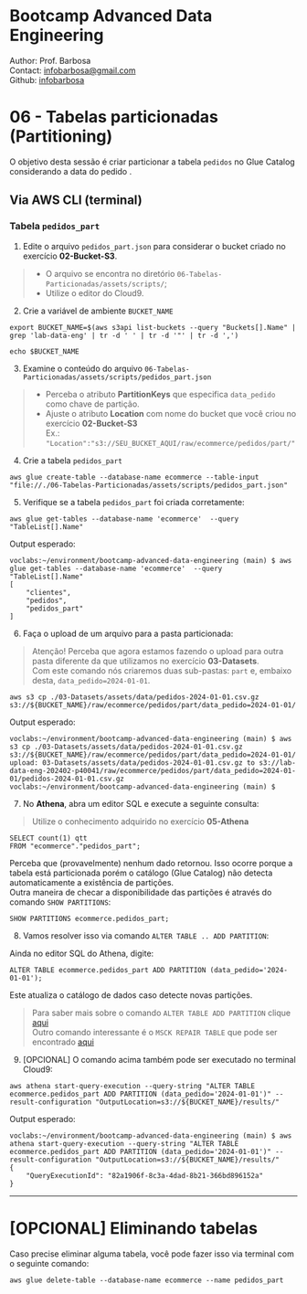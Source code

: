# Bootcamp Advanced Data Engineering
Author: Prof. Barbosa<br>
Contact: infobarbosa@gmail.com<br>
Github: [infobarbosa](https://github.com/infobarbosa)

# 06 - Tabelas particionadas (Partitioning)

O objetivo desta sessão é criar particionar a tabela `pedidos` no Glue Catalog considerando a data do pedido .<br>

## Via AWS CLI (terminal)

### Tabela `pedidos_part`

1. Edite o arquivo `pedidos_part.json` para considerar o bucket criado no exercício **02-Bucket-S3**.
> - O arquivo se encontra no diretório `06-Tabelas-Particionadas/assets/scripts/`;
> - Utilize o editor do Cloud9.

2. Crie a variável de ambiente `BUCKET_NAME`
```
export BUCKET_NAME=$(aws s3api list-buckets --query "Buckets[].Name" | grep 'lab-data-eng' | tr -d ' ' | tr -d '"' | tr -d ',')
```

```
echo $BUCKET_NAME
```

3. Examine o conteúdo do arquivo `06-Tabelas-Particionadas/assets/scripts/pedidos_part.json` 
> - Perceba o atributo **PartitionKeys** que especifica `data_pedido` como chave de partição.<br>
> - Ajuste o atributo **Location** com nome do bucket que você criou no exercício **02-Bucket-S3** <br>
> Ex.: `"Location":"s3://SEU_BUCKET_AQUI/raw/ecommerce/pedidos/part/"`

4. Crie a tabela `pedidos_part`
```
aws glue create-table --database-name ecommerce --table-input "file://./06-Tabelas-Particionadas/assets/scripts/pedidos_part.json"
```

5. Verifique se a tabela `pedidos_part` foi criada corretamente:
```
aws glue get-tables --database-name 'ecommerce'  --query "TableList[].Name"
```

Output esperado:
```
voclabs:~/environment/bootcamp-advanced-data-engineering (main) $ aws glue get-tables --database-name 'ecommerce'  --query "TableList[].Name"
[
    "clientes",
    "pedidos",
    "pedidos_part"
]
```

6. Faça o upload de um arquivo para a pasta particionada:
> Atenção! Perceba que agora estamos fazendo o upload para outra pasta diferente da que utilizamos no exercício **03-Datasets**.<br>
> Com este comando nós criaremos duas sub-pastas: `part` e, embaixo desta, `data_pedido=2024-01-01`.

```
aws s3 cp ./03-Datasets/assets/data/pedidos-2024-01-01.csv.gz s3://${BUCKET_NAME}/raw/ecommerce/pedidos/part/data_pedido=2024-01-01/
```

Output esperado:
```
voclabs:~/environment/bootcamp-advanced-data-engineering (main) $ aws s3 cp ./03-Datasets/assets/data/pedidos-2024-01-01.csv.gz s3://${BUCKET_NAME}/raw/ecommerce/pedidos/part/data_pedido=2024-01-01/
upload: 03-Datasets/assets/data/pedidos-2024-01-01.csv.gz to s3://lab-data-eng-202402-p40041/raw/ecommerce/pedidos/part/data_pedido=2024-01-01/pedidos-2024-01-01.csv.gz
voclabs:~/environment/bootcamp-advanced-data-engineering (main) $ 
```

7. No **Athena**, abra um editor SQL e execute a seguinte consulta:
> Utilize o conhecimento adquirido no exercício **05-Athena**

```
SELECT count(1) qtt
FROM "ecommerce"."pedidos_part";
```

Perceba que (provavelmente) nenhum dado retornou. Isso ocorre porque a tabela está particionada porém o catálogo (Glue Catalog) não detecta automaticamente a existência de partições.<br>
Outra maneira de checar a disponibilidade das partições é através do comando `SHOW PARTITIONS`:
```
SHOW PARTITIONS ecommerce.pedidos_part;
```

8. Vamos resolver isso via comando `ALTER TABLE .. ADD PARTITION`:

Ainda no editor SQL do Athena, digite:
```
ALTER TABLE ecommerce.pedidos_part ADD PARTITION (data_pedido='2024-01-01');
```
Este atualiza o catálogo de dados caso detecte novas partições.

> Para saber mais sobre o comando `ALTER TABLE ADD PARTITION` clique [aqui](https://docs.aws.amazon.com/athena/latest/ug/alter-table-add-partition.html) <br>
> Outro comando interessante é o `MSCK REPAIR TABLE` que pode ser encontrado [aqui](https://docs.aws.amazon.com/athena/latest/ug/msck-repair-table.html)

9. [OPCIONAL] O comando acima também pode ser executado no terminal Cloud9:

```
aws athena start-query-execution --query-string "ALTER TABLE ecommerce.pedidos_part ADD PARTITION (data_pedido='2024-01-01')" --result-configuration "OutputLocation=s3://${BUCKET_NAME}/results/"
```

Output esperado:
```
voclabs:~/environment/bootcamp-advanced-data-engineering (main) $ aws athena start-query-execution --query-string "ALTER TABLE ecommerce.pedidos_part ADD PARTITION (data_pedido='2024-01-01')" --result-configuration "OutputLocation=s3://${BUCKET_NAME}/results/"
{
    "QueryExecutionId": "82a1906f-8c3a-4dad-8b21-366bd896152a"
}
```

---

# [OPCIONAL] Eliminando tabelas
Caso precise eliminar alguma tabela, você pode fazer isso via terminal com o seguinte comando:
```
aws glue delete-table --database-name ecommerce --name pedidos_part
```
